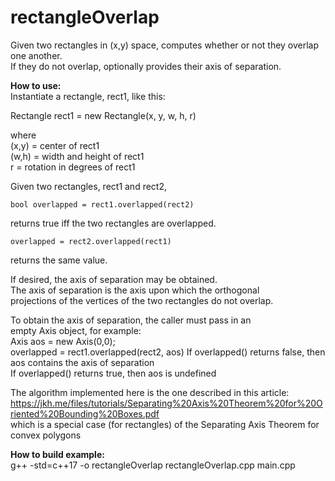 # rectangleOverlap
Given two rectangles in (x,y) space, computes whether or not they overlap one another.  
If they do not overlap, optionally provides their axis of separation.

**How to use:**  
Instantiate a rectangle, rect1, like this:  
              
  Rectangle rect1 = new Rectangle(x, y, w, h, r)  
  
  where  
   (x,y) = center of rect1  
   (w,h) = width and height of rect1  
     r   = rotation in degrees of rect1  

Given two rectangles, rect1 and rect2,  
         
    bool overlapped = rect1.overlapped(rect2) 
               
returns true iff the two rectangles are overlapped.  
       
    overlapped = rect2.overlapped(rect1)  
           
returns the same value.  

If desired, the axis of separation may be obtained.  
The axis of separation is the axis upon which the orthogonal  
projections of the vertices of the two rectangles do not overlap.    

To obtain the axis of separation, the caller must pass in an  
empty Axis object, for example:  
   Axis aos = new Axis(0,0);  
   overlapped = rect1.overlapped(rect2, aos) 
If overlapped() returns false, then aos contains the axis of separation  
If overlapped() returns true, then aos is undefined  

The algorithm implemented here is the one described in this article:  
 https://jkh.me/files/tutorials/Separating%20Axis%20Theorem%20for%20Oriented%20Bounding%20Boxes.pdf  
which is a special case (for rectangles) of the Separating Axis Theorem for convex polygons  

**How to build example:**  
 g++ -std=c++17 -o rectangleOverlap  rectangleOverlap.cpp main.cpp  

